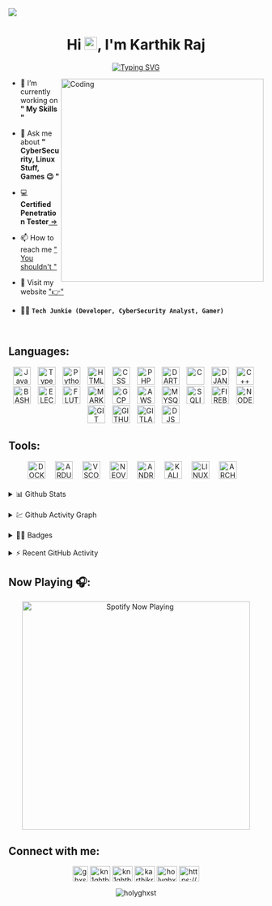 [![](https://visitcount.itsvg.in/api?id=HoLyGhxsT&label=Profile%20Views&color=9&icon=2&pretty=true)](https://visitcount.itsvg.in)
<!-- [![MasterHead](https://i.imgur.com/T6qxFmt.gif)](https://github.com/holyghxst) -->
<!-- <p align="left"> <img src="https://visitcount.itsvg.in/api?id=HoLyGhxsT&label=Profile%20Views&color=9&icon=2&pretty=true" alt="holyghxst" /> </p> -->
<h1 align="center">Hi <img src="https://raw.githubusercontent.com/MartinHeinz/MartinHeinz/master/wave.gif" width="25px">, I'm Karthik Raj</h1>
<p align="center">
  <!-- <a href="https://git.io/typing-svg">
    <img src="https://readme-typing-svg.herokuapp.com?color=%2340A597&size=30&width=800&lines=A+Curious+Cyber-Security+Enthusiast;I+Love+Learning+New+Technologies;And+Play+Around+With+Them">
  </a> -->
  <a href="https://git.io/typing-svg"><img src="https://readme-typing-svg.demolab.com?font=Fira+Code&pause=1000&color=D22730&center=true&width=435&lines=A+Curious+Cyber-Security+Enthusiast;I+Love+Learning+New+Technologies+;And+Play+Around+With+Them" alt="Typing SVG" /></a>
</p>
<img align="right" alt="Coding" width="400" src="https://media.tenor.com/qJ5evVs-_uUAAAAC/coding.gif">

- 🔭 I’m currently working on **" My Skills "**

- 💬 Ask me about **" CyberSecurity, Linux Stuff, Games 😉 "**

- 💻 **Certified Penetration Tester**[ ⇒ ](https://raw.githubusercontent.com/ghxst0x1/ghxst0x1/main/assets/RedTeam-CPT-Certificate.png)

- 📫 How to reach me [" You shouldn't "](#connect-with-me)

<!-- - 📄 Know about my experiences [" There is none "](#languages) -->

<!-- - ⚡ Fun fact **" I'd rather break and rebuild than build anew "** -->
- 🗿 Visit my website ["👉"](https://karthikr.is-a.dev)
  
- 👨‍💻 **`Tech Junkie (Developer, CyberSecurity Analyst, Gamer)`**
<br/>


## Languages:

<div align="center">
<img title="JavaScript" alt="JavaScript" width="35px" style="padding-right:10px;" src="https://cdn.jsdelivr.net/gh/devicons/devicon/icons/javascript/javascript-plain.svg" />
<img title="TypeScript" alt="TypeScript" width="35px" style="padding-right:10px;" src="https://cdn.jsdelivr.net/gh/devicons/devicon/icons/typescript/typescript-plain.svg" />
<img title="Python" alt="Python" width="35px" style="padding-right:10px;" src="https://cdn.jsdelivr.net/gh/devicons/devicon/icons/python/python-plain.svg" />
<img title="HTML" alt="HTML" width="35px" style="padding-right:10px;" src="https://cdn.jsdelivr.net/gh/devicons/devicon/icons/html5/html5-plain.svg" />
<img title="CSS" alt="CSS" width="35px" style="padding-right:10px;" src="https://cdn.jsdelivr.net/gh/devicons/devicon/icons/css3/css3-plain.svg" />
<img title="PHP" alt="PHP" width="35px" style="padding-right:10px;" src="https://cdn.jsdelivr.net/gh/devicons/devicon/icons/php/php-plain.svg" />
<img title="DART" alt="DART" width="35px" style="padding-right:10px;" src="https://cdn.jsdelivr.net/gh/devicons/devicon/icons/dart/dart-original.svg" />
<img title="C" alt="C" width="35px" style="padding-right:10px;" src="https://cdn.jsdelivr.net/gh/devicons/devicon/icons/c/c-original.svg" />
<img title="DJANGO" alt="DJANGO" width="35px" style="padding-right:10px;" src="https://cdn.jsdelivr.net/gh/devicons/devicon/icons/django/django-plain-wordmark.svg" />
<img title="C++" alt="C++" width="35px" style="padding-right:10px;" src="https://cdn.jsdelivr.net/gh/devicons/devicon/icons/cplusplus/cplusplus-original.svg" />
<img title="BASH" alt="BASH" width="35px" style="padding-right:10px;" src="https://cdn.jsdelivr.net/gh/devicons/devicon/icons/bash/bash-plain.svg" />
<img title="ElectronJS" alt="ELECTRONJS" width="35px" style="padding-right:10px;" src="https://cdn.jsdelivr.net/gh/devicons/devicon/icons/electron/electron-original.svg" />
<img title="Flutter" alt="FLUTTER" width="35px" style="padding-right:10px;" src="https://cdn.jsdelivr.net/gh/devicons/devicon/icons/flutter/flutter-original.svg" />
<img title="MARKDOWN" alt="MARKDOWN" width="35px" style="padding-right:10px;" src="https://cdn.jsdelivr.net/gh/devicons/devicon/icons/markdown/markdown-original.svg" />
<img title="Google Cloud Platform" alt="GCP" width="35px" style="padding-right:10px;" src="https://cdn.jsdelivr.net/gh/devicons/devicon/icons/googlecloud/googlecloud-original.svg" />
<img title="Amazon Web Services" alt="AWS" width="35px" style="padding-right:10px;" src="https://cdn.jsdelivr.net/gh/devicons/devicon/icons/amazonwebservices/amazonwebservices-plain-wordmark.svg" />
<img title="MYSQL" alt="MYSQL" width="35px" style="padding-right:10px;" src="https://cdn.jsdelivr.net/gh/devicons/devicon/icons/mysql/mysql-original-wordmark.svg" />
<img title="SQLITE" alt="SQLITE" width="35px" style="padding-right:10px;" src="https://cdn.jsdelivr.net/gh/devicons/devicon/icons/sqlite/sqlite-original.svg" />
<img title="Firebase" alt="FIREBASE" width="35px" style="padding-right:10px;" src="https://cdn.jsdelivr.net/gh/devicons/devicon/icons/firebase/firebase-plain-wordmark.svg" />
<img title="NodeJS" alt="NODEJS" width="35px" style="padding-right:10px;" src="https://cdn.jsdelivr.net/gh/devicons/devicon/icons/nodejs/nodejs-original.svg" />
<img title="Git" alt="GIT" width="35px" style="padding-right:10px;" src="https://cdn.jsdelivr.net/gh/devicons/devicon/icons/git/git-original.svg" />
<img title="Github" alt="GITHUB" width="35px" style="padding-right:10px;" src="https://cdn.jsdelivr.net/gh/devicons/devicon/icons/github/github-original.svg" />
<img title="Gitlab" alt="GITLAB" width="35px" style="padding-right:10px;" src="https://cdn.jsdelivr.net/gh/devicons/devicon/icons/gitlab/gitlab-original.svg" />
<img title="DiscordJS" alt="DJS" width="35px" style="padding-right:10px;" src="https://cdn.jsdelivr.net/gh/devicons/devicon/icons/discordjs/discordjs-original.svg" />
</div>

## Tools:

<div align="center">
<img title="DOCKER" alt="DOCKER" width="35px" style="padding-right:15px;" src="https://cdn.jsdelivr.net/gh/devicons/devicon/icons/docker/docker-original-wordmark.svg" />
<img title="Arduino" alt="ARDUINO" width="35px" style="padding-right:15px;" src="https://cdn.jsdelivr.net/gh/devicons/devicon/icons/arduino/arduino-original-wordmark.svg" />
<img title="VSCode" alt="VSCODE" width="35px" style="padding-right:15px;" src="https://cdn.jsdelivr.net/gh/devicons/devicon/icons/vscode/vscode-original.svg" />
<img title="NeoVIM" alt="NEOVIM" width="35px" style="padding-right:15px;" src="https://www.vectorlogo.zone/logos/neovimio/neovimio-icon.svg" />
<img title="Android Studio" alt="ANDROID_STUDIO" width="35px" style="padding-right:15px;" src="https://cdn.jsdelivr.net/gh/devicons/devicon/icons/androidstudio/androidstudio-original.svg" />
<img title="Kali" alt="KALI" width="35px" style="padding-right:15px;" src="https://static-00.iconduck.com/assets.00/distributor-logo-kali-linux-icon-512x502-xjwfgrih.png" />
<img title="Linux" alt="LINUX" width="35px" style="padding-right:15px;" src="https://cdn.jsdelivr.net/gh/devicons/devicon/icons/linux/linux-plain.svg" />
<img title="Arch Linux" alt="ARCH-LINUX" width="35px" style="padding-right:15px;" src="https://cdn.jsdelivr.net/gh/devicons/devicon@latest/icons/archlinux/archlinux-original.svg" />

</div>
<br />
<!-- <div align="center">
<a href="https://developer.mozilla.org/en-US/docs/Web/JavaScript" target="_blank" rel="noreferrer"> <img src="https://raw.githubusercontent.com/devicons/devicon/master/icons/javascript/javascript-original.svg" alt="javascript" width="40" height="40"/> </a>
<a href="https://www.typescriptlang.org/" target="_blank" rel="noreferrer"> <img src="https://raw.githubusercontent.com/devicons/devicon/master/icons/typescript/typescript-original.svg" alt="typescript" width="40" height="40"/> </a>
<a href="https://www.python.org" target="_blank" rel="noreferrer"> <img src="https://raw.githubusercontent.com/devicons/devicon/master/icons/python/python-original.svg" alt="python" width="40" height="40"/> </a>
<a href="https://www.w3.org/html/" target="_blank" rel="noreferrer"> <img src="https://raw.githubusercontent.com/devicons/devicon/master/icons/html5/html5-original-wordmark.svg" alt="html5" width="40" height="40"/> </a>
<a href="https://www.w3schools.com/css/" target="_blank" rel="noreferrer"> <img src="https://raw.githubusercontent.com/devicons/devicon/master/icons/css3/css3-original-wordmark.svg" alt="css3" width="40" height="40"/> </a> 
<a href="https://www.php.net" target="_blank" rel="noreferrer"> <img src="https://raw.githubusercontent.com/devicons/devicon/master/icons/php/php-original.svg" alt="php" width="40" height="40"/> </a>
<a href="https://dart.dev" target="_blank" rel="noreferrer"> <img src="https://www.vectorlogo.zone/logos/dartlang/dartlang-icon.svg" alt="dart" width="40" height="40"/> </a> 
<a href="https://www.cprogramming.com/" target="_blank" rel="noreferrer"> <img src="https://raw.githubusercontent.com/devicons/devicon/master/icons/c/c-original.svg" alt="c" width="40" height="40"/> </a> 
<a href="https://www.djangoproject.com/" target="_blank" rel="noreferrer"> <img src="https://cdn.worldvectorlogo.com/logos/django.svg" alt="django" width="40" height="40"/> </a>
<a href="https://nextjs.org/" target="_blank" rel="noreferrer"> <img src="https://cdn.worldvectorlogo.com/logos/nextjs-2.svg" alt="nextjs" width="40" height="40"/> </a> 
<a href="https://www.docker.com/" target="_blank" rel="noreferrer"> <img src="https://raw.githubusercontent.com/devicons/devicon/master/icons/docker/docker-original-wordmark.svg" alt="docker" width="40" height="40"/> </a> 
<a href="https://www.w3schools.com/cpp/" target="_blank" rel="noreferrer"> <img src="https://raw.githubusercontent.com/devicons/devicon/master/icons/cplusplus/cplusplus-original.svg" alt="cplusplus" width="40" height="40"/> </a> 
<a href="https://www.gnu.org/software/bash/" target="_blank" rel="noreferrer"> <img src="https://www.vectorlogo.zone/logos/gnu_bash/gnu_bash-icon.svg" alt="bash" width="40" height="40"/> </a> 
<a href="https://www.electronjs.org" target="_blank" rel="noreferrer"> <img src="https://raw.githubusercontent.com/devicons/devicon/master/icons/electron/electron-original.svg" alt="electron" width="40" height="40"/> </a> 
<a href="https://flutter.dev" target="_blank" rel="noreferrer"> <img src="https://www.vectorlogo.zone/logos/flutterio/flutterio-icon.svg" alt="flutter" width="40" height="40"/> </a> 
<a href="https://cloud.google.com" target="_blank" rel="noreferrer"> <img src="https://www.vectorlogo.zone/logos/google_cloud/google_cloud-icon.svg" alt="gcp" width="40" height="40"/> </a> 
<a href="https://aws.amazon.com" target="_blank" rel="noreferrer"> <img src="https://raw.githubusercontent.com/devicons/devicon/master/icons/amazonwebservices/amazonwebservices-original-wordmark.svg" alt="aws" width="40" height="40"/> </a> 
<a href="https://www.mysql.com/" target="_blank" rel="noreferrer"> <img src="https://raw.githubusercontent.com/devicons/devicon/master/icons/mysql/mysql-original-wordmark.svg" alt="mysql" width="40" height="40"/> </a>
<a href="https://www.sqlite.org/" target="_blank" rel="noreferrer"> <img src="https://www.vectorlogo.zone/logos/sqlite/sqlite-icon.svg" alt="sqlite" width="40" height="40"/> </a>
<a href="https://firebase.google.com/" target="_blank" rel="noreferrer"> <img src="https://www.vectorlogo.zone/logos/firebase/firebase-icon.svg" alt="firebase" width="40" height="40"/> </a> 
<a href="https://nodejs.org" target="_blank" rel="noreferrer"> <img src="https://raw.githubusercontent.com/devicons/devicon/master/icons/nodejs/nodejs-original-wordmark.svg" alt="nodejs" width="40" height="40"/> </a> 
<a href="https://heroku.com" target="_blank" rel="noreferrer"> <img src="https://www.vectorlogo.zone/logos/heroku/heroku-icon.svg" alt="heroku" width="40" height="40"/> </a> 
<a href="https://git-scm.com/" target="_blank" rel="noreferrer"> <img src="https://www.vectorlogo.zone/logos/git-scm/git-scm-icon.svg" alt="git" width="40" height="40"/> </a> 
<a href="https://www.linux.org/" target="_blank" rel="noreferrer"> <img src="https://raw.githubusercontent.com/devicons/devicon/master/icons/linux/linux-original.svg" alt="linux" width="40" height="40"/> </a> 
<a href="https://www.arduino.cc/" target="_blank" rel="noreferrer"> <img src="https://cdn.worldvectorlogo.com/logos/arduino-1.svg" alt="arduino" width="40" height="40"/> </a> 
</div> -->

<!-- ## Github Stats:

<p align="center">
<img src="https://github-readme-stats-two-nu-21.vercel.app/api/top-langs?username=holyghxst&show_icons=true&locale=en&layout=compact&theme=gotham" alt="holyghxst" />
<br />
<img src="https://github-readme-stats-two-nu-21.vercel.app/api?username=holyghxst&show_icons=true&locale=en&layout=compact&theme=gotham" alt="holyghxst" />
<br />
<img src="https://github-readme-streak-stats.herokuapp.com/?user=holyghxst&layout=compact&theme=gotham" alt="holyghxst" />
</p>
<br /> -->

<details>
  <summary>📊 Github Stats </summary>
  <br />
  <p align="center">
    <img src="https://github-readme-stats-two-nu-21.vercel.app/api/top-langs?username=ghxst0x1&show_icons=true&locale=en&layout=compact&theme=gotham" alt="ghxst0x1" />
    <br />
    <img src="https://github-readme-stats-two-nu-21.vercel.app/api?username=ghxst0x1&show_icons=true&locale=en&layout=compact&theme=gotham" alt="ghxst0x1" />
    <br />
    <img src="https://github-readme-streak-stats.herokuapp.com/?user=ghxst0x1&layout=compact&theme=gotham" alt="ghxst0x1" />
  </p>
  <br />
</details>

<br />

<details>
  <summary>💹 Github Activity Graph </summary>
  <br>
  <!-- <img src="https://github-readme-activity-graph.cyclic.app/graph?username=ghxst0x1&theme=react-dark" alt="Oops, something went wrong with Activity Graph" /> -->
  <img src="https://github-readme-activity-graph.vercel.app/graph?username=ghxst0x1&theme=react-dark" alt="Oops, something went wrong with Activity Graph">
</details>

<br />

<details>
 <summary>🧑‍💻 Badges </summary>
  <div align="center">
  <img src="https://leetcode-stats-six.vercel.app/?username=ghxst0x1&theme=dark"  />
  </div>
  <div align="center">
    <a href="https://tryhackme.com/p/KarthikR">
      <img src="https://tryhackme-badges.s3.amazonaws.com/KarthikR.png" alt="TryHackMe">
    </a>
  </div>
</details>

<br />

<details>
  <summary>⚡ Recent GitHub Activity</summary>
  <div align="center">

<!--START_SECTION:activity-->
1. 🎉 Merged PR [#6](https://github.com/ghxst0x1/steampin/pull/6) in [ghxst0x1/steampin](https://github.com/ghxst0x1/steampin)
2. 💪 Opened PR [#6](https://github.com/ghxst0x1/steampin/pull/6) in [ghxst0x1/steampin](https://github.com/ghxst0x1/steampin)
3. 🎉 Merged PR [#5](https://github.com/ghxst0x1/steampin/pull/5) in [ghxst0x1/steampin](https://github.com/ghxst0x1/steampin)
4. 💪 Opened PR [#5](https://github.com/ghxst0x1/steampin/pull/5) in [ghxst0x1/steampin](https://github.com/ghxst0x1/steampin)
5. 🎉 Merged PR [#4](https://github.com/ghxst0x1/steampin/pull/4) in [ghxst0x1/steampin](https://github.com/ghxst0x1/steampin)
<!--END_SECTION:activity-->

</div>
</details>

## Now Playing 🎧:

<div align="center">
  <a href="https://open.spotify.com/user/gcv6nldu9d8pdd29lnuyzjc9p" target="_blank">
    <img  align="center" src="https://spotify-now-playing-azure-three.vercel.app/api/spotify" alt="Spotify Now Playing" width="450"/>
  </a>
</div>
<!-- [<img  align="center" src="https://spotify-now-playing-azure-three.vercel.app/api/spotify" alt="Spotify Now Playing" width="350"/>](https://open.spotify.com/user/gcv6nldu9d8pdd29lnuyzjc9p) -->

## Connect with me:

<p align="center">
<a title="ghxst0x1@proton.me" href="mailto:ghxst0x1@proton.me" ><img align="center" src="https://cdn-icons-png.flaticon.com/512/3375/3375406.png" alt="ghxst0x1@proton.me" height="30" width="30" /></a>
<a title="Instagram" href="https://instagram.com/kn1ghtblood" ><img align="center" src="https://raw.githubusercontent.com/rahuldkjain/github-profile-readme-generator/master/src/images/icons/Social/instagram.svg" alt="kn1ghtblood" height="30" width="40" /></a>
<a title="GitHub" href="https://github.com/ghxst0x1" ><img align="center" src="https://raw.githubusercontent.com/rahuldkjain/github-profile-readme-generator/master/src/images/icons/Social/github.svg" alt="kn1ghtblood" height="30" width="40" /></a>
<a title="LinkedIn" href="https://linkedin.com/in/karthikr0x1/" ><img align="center" src="https://raw.githubusercontent.com/rahuldkjain/github-profile-readme-generator/master/src/images/icons/Social/linked-in-alt.svg" alt="karthikr0x1/" height="30" width="40" /></a>
<a title="LeetCode" href="https://www.leetcode.com/holyghxst" ><img align="center" src="https://raw.githubusercontent.com/rahuldkjain/github-profile-readme-generator/master/src/images/icons/Social/leet-code.svg" alt="holyghxst" height="30" width="40" /></a>
<a title="Discord" href="https://discordapp.com/users/389076071363903489" ><img align="center" src="https://raw.githubusercontent.com/rahuldkjain/github-profile-readme-generator/master/src/images/icons/Social/discord.svg" alt="https://discordapp.com/users/389076071363903489" height="30" width="40" /></a>
</p>

<p align="center"> <img src="https://komarev.com/ghpvc/?username=holyghxst&label=Profile%20views&color=0e75b6&style=flat" alt="holyghxst" /> </p>
